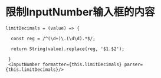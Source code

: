 <h1>限制InputNumber输入框的内容</h1>

```
limitDecimals = (value) => {

  const reg = /^(\d+)\.(\d\d).*$/;

  return String(value).replace(reg, '$1.$2');

 }
 <InputNumber formatter={this.limitDecimals} parser={this.limitDecimals}/>
```

